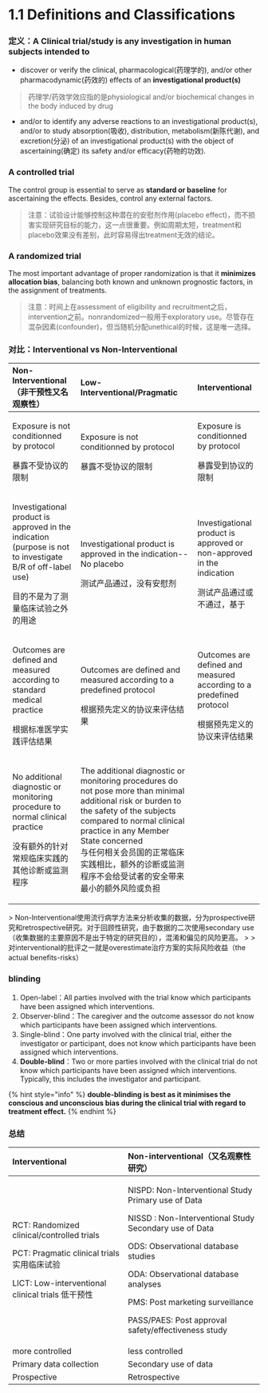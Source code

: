 # 1.1 Definitions and Classifications

### 定义：A Clinical trial/study is any investigation **in** human subjects intended to

* discover or verify the clinical, pharmacological\(药理学的\), and/or other pharmacodynamic\(药效的\) effects of an **investigational product\(s\)**

> 药理学/药效学效应指的是physiological and/or biochemical changes in the body induced by drug

* and/or to identify any adverse reactions to an investigational product\(s\), and/or to study absorption\(吸收\), distribution, metabolism\(新陈代谢\), and excretion\(分泌\) of an investigational product\(s\) with the object of ascertaining\(确定\) its safety and/or efficacy\(药物的功效\).

### A controlled trial

The control group is essential to serve as **standard or baseline** for ascertaining the effects. Besides, control any external factors.

> 注意：试验设计能够控制这种潜在的安慰剂作用\(placebo effect\)，而不损害实现研究目标的能力，这一点很重要。例如周期太短，treatment和placebo效果没有差别，此时容易得出treatment无效的结论。

### A randomized trial

The most important advantage of proper randomization is that it **minimizes allocation bias**, balancing both known and unknown prognostic factors, in the assignment of treatments.

> 注意：时间上在assessment of eligibility and recruitment之后，intervention之前。nonrandomized一般用于exploratory use。尽管存在混杂因素\(confounder\)，但当随机分配unethical的时候，这是唯一选择。

### 对比：Interventional vs Non-Interventional

<table>
  <thead>
    <tr>
      <th style="text-align:left">Non- Interventional&#xFF08;&#x975E;&#x5E72;&#x9884;&#x6027;&#x53C8;&#x540D;&#x89C2;&#x5BDF;&#x6027;&#xFF09;</th>
      <th
      style="text-align:left">Low- Interventional/Pragmatic</th>
        <th style="text-align:left">Interventional</th>
    </tr>
  </thead>
  <tbody>
    <tr>
      <td style="text-align:left">
        <p>Exposure is not conditionned by protocol</p>
        <p>&#x66B4;&#x9732;&#x4E0D;&#x53D7;&#x534F;&#x8BAE;&#x7684;&#x9650;&#x5236;</p>
      </td>
      <td style="text-align:left">
        <p>Exposure is not conditionned by protocol</p>
        <p>&#x66B4;&#x9732;&#x4E0D;&#x53D7;&#x534F;&#x8BAE;&#x7684;&#x9650;&#x5236;</p>
      </td>
      <td style="text-align:left">
        <p>Exposure is conditionned by protocol</p>
        <p>&#x66B4;&#x9732;&#x53D7;&#x5230;&#x534F;&#x8BAE;&#x7684;&#x9650;&#x5236;</p>
      </td>
    </tr>
    <tr>
      <td style="text-align:left">
        <p>Investigational product is approved in the indication (purpose is not
          to investigate B/R of off-label use)</p>
        <p>&#x76EE;&#x7684;&#x4E0D;&#x662F;&#x4E3A;&#x4E86;&#x6D4B;&#x91CF;&#x4E34;&#x5E8A;&#x8BD5;&#x9A8C;&#x4E4B;&#x5916;&#x7684;&#x7528;&#x9014;</p>
      </td>
      <td style="text-align:left">
        <p>Investigational product is approved in the indication--No placebo</p>
        <p>&#x6D4B;&#x8BD5;&#x4EA7;&#x54C1;&#x901A;&#x8FC7;&#xFF0C;&#x6CA1;&#x6709;&#x5B89;&#x6170;&#x5242;</p>
      </td>
      <td style="text-align:left">
        <p>Investigational product is approved or non-approved in the indication</p>
        <p>&#x6D4B;&#x8BD5;&#x4EA7;&#x54C1;&#x901A;&#x8FC7;&#x6216;&#x4E0D;&#x901A;&#x8FC7;&#xFF0C;&#x57FA;&#x4E8E;</p>
      </td>
    </tr>
    <tr>
      <td style="text-align:left">
        <p>Outcomes are defined and measured according to standard medical practice</p>
        <p>&#x6839;&#x636E;&#x6807;&#x51C6;&#x533B;&#x5B66;&#x5B9E;&#x8DF5;&#x8BC4;&#x4F30;&#x7ED3;&#x679C;</p>
      </td>
      <td style="text-align:left">
        <p>Outcomes are defined and measured according to a predefined protocol</p>
        <p>&#x6839;&#x636E;&#x9884;&#x5148;&#x5B9A;&#x4E49;&#x7684;&#x534F;&#x8BAE;&#x6765;&#x8BC4;&#x4F30;&#x7ED3;&#x679C;</p>
      </td>
      <td style="text-align:left">
        <p>Outcomes are defined and measured according to a predefined protocol</p>
        <p>&#x6839;&#x636E;&#x9884;&#x5148;&#x5B9A;&#x4E49;&#x7684;&#x534F;&#x8BAE;&#x6765;&#x8BC4;&#x4F30;&#x7ED3;&#x679C;</p>
      </td>
    </tr>
    <tr>
      <td style="text-align:left">
        <p>No additional diagnostic or monitoring procedure to normal clinical practice</p>
        <p>&#x6CA1;&#x6709;&#x989D;&#x5916;&#x7684;&#x9488;&#x5BF9;&#x5E38;&#x89C4;&#x4E34;&#x5E8A;&#x5B9E;&#x8DF5;&#x7684;&#x5176;&#x4ED6;&#x8BCA;&#x65AD;&#x6216;&#x76D1;&#x6D4B;&#x7A0B;&#x5E8F;</p>
      </td>
      <td style="text-align:left">
        <p>The additional diagnostic or monitoring procedures do not pose more than
          minimal additional risk or burden to the safety of the subjects compared
          to normal clinical practice in any Member State concerned
          <br />&#x4E0E;&#x4EFB;&#x4F55;&#x76F8;&#x5173;&#x4F1A;&#x5458;&#x56FD;&#x7684;&#x6B63;&#x5E38;&#x4E34;&#x5E8A;&#x5B9E;&#x8DF5;&#x76F8;&#x6BD4;&#xFF0C;&#x989D;&#x5916;&#x7684;&#x8BCA;&#x65AD;&#x6216;&#x76D1;&#x6D4B;&#x7A0B;&#x5E8F;&#x4E0D;&#x4F1A;&#x7ED9;&#x53D7;&#x8BD5;&#x8005;&#x7684;&#x5B89;&#x5168;&#x5E26;&#x6765;&#x6700;&#x5C0F;&#x7684;&#x989D;&#x5916;&#x98CE;&#x9669;&#x6216;&#x8D1F;&#x62C5;</p>
        <p></p>
      </td>
      <td style="text-align:left"></td>
    </tr>
  </tbody>
</table>> Non-Interventional使用流行病学方法来分析收集的数据，分为prospective研究和retrospective研究。对于回顾性研究，由于数据的二次使用secondary use（收集数据的主要原因不是出于特定的研究目的），混淆和偏见的风险更高。
>
> 对interventional的批评之一就是overestimate治疗方案的实际风险收益（the actual benefits-risks）

### blinding

1. Open-label：All parties involved with the trial know which participants have been assigned which interventions.
2. Observer-blind：The caregiver and the outcome assessor do not know which participants have been assigned which interventions.
3. Single-blind：One party involved with the clinical trial, either the investigator or participant, does not know which participants have been assigned which interventions.
4. **Double-blind**：Two or more parties involved with the clinical trial do not know which participants have been assigned which interventions. Typically, this includes the investigator and participant.

{% hint style="info" %}
**double-blinding is best as it minimises the conscious and unconscious bias during the clinical trial with regard to treatment effect.**
{% endhint %}

### 总结

<table>
  <thead>
    <tr>
      <th style="text-align:left">Interventional</th>
      <th style="text-align:left">Non-interventional&#xFF08;&#x53C8;&#x540D;&#x89C2;&#x5BDF;&#x6027;&#x7814;&#x7A76;&#xFF09;</th>
    </tr>
  </thead>
  <tbody>
    <tr>
      <td style="text-align:left">
        <p>RCT: Randomized clinical/controlled trials</p>
        <p>PCT: Pragmatic clinical trials &#x5B9E;&#x7528;&#x4E34;&#x5E8A;&#x8BD5;&#x9A8C;</p>
        <p>LICT: Low-interventional clinical trials &#x4F4E;&#x5E72;&#x9884;&#x6027;</p>
      </td>
      <td style="text-align:left">
        <p>NISPD: Non-Interventional Study Primary use of Data</p>
        <p>NISSD : Non-Interventional Study Secondary use of Data</p>
        <p>ODS: Observational database studies</p>
        <p>ODA: Observational database analyses</p>
        <p>PMS: Post marketing surveillance</p>
        <p>PASS/PAES: Post approval safety/effectiveness study</p>
      </td>
    </tr>
    <tr>
      <td style="text-align:left">more controlled</td>
      <td style="text-align:left">less controlled</td>
    </tr>
    <tr>
      <td style="text-align:left">Primary data collection</td>
      <td style="text-align:left">Secondary use of data</td>
    </tr>
    <tr>
      <td style="text-align:left">Prospective</td>
      <td style="text-align:left">Retrospective</td>
    </tr>
  </tbody>
</table>